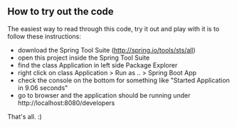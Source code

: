 
## How to try out the code

The easiest way to read through this code, try it out and play with it is to follow these instructions:
- download the Spring Tool Suite (http://spring.io/tools/sts/all) 
- open this project inside the Spring Tool Suite
- find the class Application in left side Package Explorer
- right click on class Application > Run as .. > Spring Boot App
- check the console on the bottom for something like "Started Application in 9.06 seconds"
- go to browser and the application should be running under http://localhost:8080/developers

That's all. :)